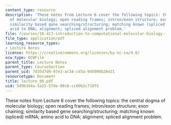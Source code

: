 ```yaml
---
content_type: resource
description: 'These notes from Lecture 6 cover the following topics: the central dogma
  of molecular biology; open reading frames; intron/exon structure; exon chaining;
  similarity based gene searching/structuring; matching known (spliced) mRNA; amino
  acid to DNA; alignment; spliced alignment problem.'
file: /courses/18-417-introduction-to-computational-molecular-biology-fall-2004/5d9b3d4a5a1557de90cbcc60b2c718f5_lecture_06.pdf
file_type: application/pdf
learning_resource_types:
- Lecture Notes
license: https://creativecommons.org/licenses/by-nc-sa/4.0/
ocw_type: OCWFile
parent_title: Lecture Notes
parent_type: CourseSection
parent_uid: 7d35d7d9-97e3-ac34-cd3a-945090b26e21
resourcetype: Document
title: lecture_06.pdf
uid: 5d9b3d4a-5a15-57de-90cb-cc60b2c718f5
---
```

These notes from Lecture 6 cover the following topics: the central dogma of molecular biology; open reading frames; intron/exon structure; exon chaining; similarity based gene searching/structuring; matching known (spliced) mRNA; amino acid to DNA; alignment; spliced alignment problem.